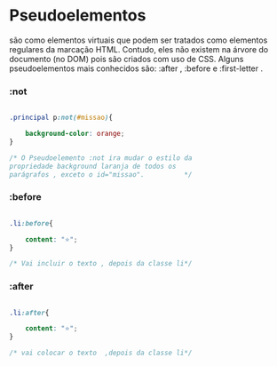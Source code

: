 
 # Pseudoelementos 
 
<p>são como elementos virtuais que podem ser tratados como elementos regulares da marcação HTML. Contudo, eles não existem na árvore do documento (no DOM) pois são criados com uso de CSS. Alguns pseudoelementos mais conhecidos são: :after , :before e :first-letter . </p>

### :not
```css

.principal p:not(#missao){

    background-color: orange;
}

/* O Pseudoelemento :not ira mudar o estilo da
propriedade background laranja de todos os
parágrafos , exceto o id="missao".          */

```

### :before

```css

.li:before{

    content: "⭐";
}

/* Vai incluir o texto , depois da classe li*/

```

### :after

```css

.li:after{

    content: "⭐";
}

/* vai colocar o texto  ,depois da classe li*/

```

